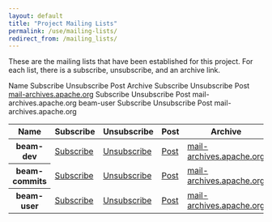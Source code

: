 ```yaml
---
layout: default
title: "Project Mailing Lists"
permalink: /use/mailing-lists/
redirect_from: /mailing_lists/
---
```


These are the mailing lists that have been established for this project. For each list, there is a subscribe, unsubscribe, and an archive link.

Name	Subscribe	Unsubscribe	Post	Archive
	Subscribe	Unsubscribe	Post	[mail-archives.apache.org](http://mail-archives.apache.org/mod_mbox/incubator-beam-dev/)
	Subscribe	Unsubscribe	Post	mail-archives.apache.org
beam-user	Subscribe	Unsubscribe	Post	mail-archives.apache.org

<table class="table table-hover">
  <thead>
    <tr>
      <th>Name</th>
      <th>Subscribe</th>
      <th>Unsubscribe</th>
      <th>Post</th>
      <th>Archive</th>
    </tr>
  </thead>
  <tbody>
    <tr>
      <th scope="row">beam-dev</th>
      <td><a href="mailto:dev-subscribe@beam.incubator.apache.org">Subscribe</a></td>
      <td><a href="mailto:dev-unsubscribe@beam.incubator.apache.org">Unsubscribe</a></td>
      <td><a href="mailto:dev@beam.incubator.apache.org">Post</a></td>
      <td><a href="http://mail-archives.apache.org/mod_mbox/incubator-beam-dev/">mail-archives.apache.org</a></td>
    </tr>
    <tr>
      <th scope="row">beam-commits</th>
      <td><a href="mailto:commits-subscribe@beam.incubator.apache.org">Subscribe</a></td>
      <td><a href="mailto:commits-unsubscribe@beam.incubator.apache.org">Unsubscribe</a></td>
      <td><a href="mailto:commits@beam.incubator.apache.org">Post</a></td>
      <td><a href="http://mail-archives.apache.org/mod_mbox/incubator-beam-commits/">mail-archives.apache.org</a></td>
    </tr>
    <tr>
      <th scope="row">beam-user</th>
      <td><a href="mailto:user-subscribe@beam.incubator.apache.org">Subscribe</a></td>
      <td><a href="mailto:user-unsubscribe@beam.incubator.apache.org">Unsubscribe</a></td>
      <td><a href="mailto:user@beam.incubator.apache.org">Post</a></td>
      <td><a href="http://mail-archives.apache.org/mod_mbox/incubator-beam-user/">mail-archives.apache.org</a></td>
    </tr>
</tbody>
</table>
